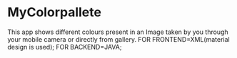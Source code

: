 # MyColorpallete
This app shows different colours present in an Image taken by you through your mobile camera or directly from gallery.
FOR FRONTEND=XML(material design is used);
FOR BACKEND=JAVA;
